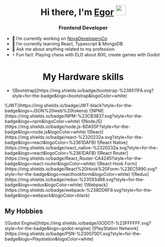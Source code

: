 <h1 align="center">Hi there, I'm <a href="https://github.com/Zoomish" target="_blank">Egor</a> 
<img src="https://github.com/blackcater/blackcater/raw/main/images/Hi.gif" height="32"/></h1>
<h3 align="center">Frontend Developer</h3>

- 🔭 I’m currently working on <a href="https://github.com/NovaDevelopersCo" target="_blank">NovaDevelopersCo</a>
- 🌱 I’m currently learning React, Typescript & MongoDB
- 💬 Ask me about anything related to my profession
- ⚡ Fun fact: Playing chess with ELO about 800, create games with Godot

  
<h1 align="center">My Hardware skills </h1>
<ul>
  <li>![Bootstrap](https://img.shields.io/badge/bootstrap-%238511FA.svg?style=for-the-badge&logo=bootstrap&logoColor=white)</li>
</ul>
<p></p>
![JWT](https://img.shields.io/badge/JWT-black?style=for-the-badge&logo=JSON%20web%20tokens)
![NPM](https://img.shields.io/badge/NPM-%23CB3837.svg?style=for-the-badge&logo=npm&logoColor=white)
![NodeJS](https://img.shields.io/badge/node.js-6DA55F?style=for-the-badge&logo=node.js&logoColor=white)
![React](https://img.shields.io/badge/react-%2320232a.svg?style=for-the-badge&logo=react&logoColor=%2361DAFB)
![React Native](https://img.shields.io/badge/react_native-%2320232a.svg?style=for-the-badge&logo=react&logoColor=%2361DAFB)
![React Router](https://img.shields.io/badge/React_Router-CA4245?style=for-the-badge&logo=react-router&logoColor=white)
![React Hook Form](https://img.shields.io/badge/React%20Hook%20Form-%23EC5990.svg?style=for-the-badge&logo=reacthookform&logoColor=white)
![Redux](https://img.shields.io/badge/redux-%23593d88.svg?style=for-the-badge&logo=redux&logoColor=white)
![Webpack](https://img.shields.io/badge/webpack-%238DD6F9.svg?style=for-the-badge&logo=webpack&logoColor=black)



<h2>My Hobbies</h2>
![Godot Engine](https://img.shields.io/badge/GODOT-%23FFFFFF.svg?style=for-the-badge&logo=godot-engine)
![PlayStation Network](https://img.shields.io/badge/PSN-%230070D1.svg?style=for-the-badge&logo=Playstation&logoColor=white)
